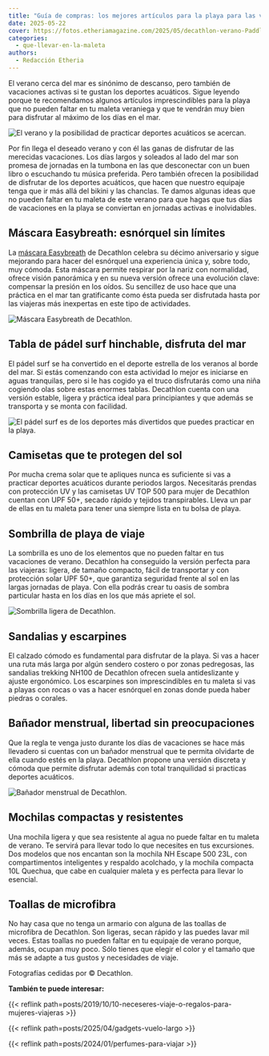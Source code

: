 ```yaml
---
title: "Guía de compras: los mejores artículos para la playa para las viajeras más deportistas"
date: 2025-05-22
cover: https://fotos.etheriamagazine.com/2025/05/decathlon-verano-Paddle-Surf-tablas.jpg
categories: 
  - que-llevar-en-la-maleta
authors: 
  - Redacción Etheria
---
```


El verano cerca del mar es sinónimo de descanso, pero también de vacaciones activas si 
te gustan los deportes acuáticos. Sigue leyendo porque te recomendamos algunos artículos 
imprescindibles para la playa que no pueden faltar en tu maleta veraniega y que te 
vendrán muy bien para disfrutar al máximo de los días en el mar. 

![El verano y la posibilidad de practicar deportes acuáticos se acercan.](https://fotos.etheriamagazine.com/2025/05/decathlon-verano-Paddle-Surf-tablas.jpg "El verano y la posibilidad de practicar deportes acuáticos se acercan.")

Por fin llega el deseado verano y con él las ganas de disfrutar de las merecidas 
vacaciones. Los días largos y soleados al lado del mar son promesa de jornadas en la 
tumbona en las que desconectar con un buen libro o escuchando tu música preferida. Pero 
también ofrecen la posibilidad de disfrutar de los deportes acuáticos, que hacen que 
nuestro equipaje tenga que ir más allá del bikini y las chanclas. Te damos algunas ideas 
que no pueden faltar en tu maleta de este verano para que hagas que tus días de 
vacaciones en la playa se conviertan en jornadas activas e inolvidables. 

## Máscara Easybreath: esnórquel sin límites

La [máscara 
Easybreath](https://www.decathlon.es/es/p/mascara-snorkel-easybreath-900-talla-s-m-y-m-l-permite-compensar-oidos-negro/_/R-p-301599?mc=8927394&c=azul) 
de Decathlon celebra su décimo aniversario y sigue mejorando para hacer del esnórquel 
una experiencia única y, sobre todo, muy cómoda. Esta máscara permite respirar por la 
nariz con normalidad, ofrece visión panorámica y en su nueva versión ofrece una 
evolución clave: compensar la presión en los oídos. Su sencillez de uso hace que una 
práctica en el mar tan gratificante como ésta pueda ser disfrutada hasta por las 
viajeras más inexpertas en este tipo de actividades. 

![Máscara Easybreath de Decathlon.](https://fotos.etheriamagazine.com/2025/05/decathlon-verano-EASYBREATH.jpg "Máscara Easybreath de Decathlon.")

## Tabla de pádel surf hinchable, disfruta del mar

El pádel surf se ha convertido en el deporte estrella de los veranos al borde del mar. 
Si estás comenzando con esta actividad lo mejor es iniciarse en aguas tranquilas, pero 
si le has cogido ya el truco disfrutarás como una niña cogiendo olas sobre estas enormes 
tablas. Decathlon cuenta con una versión estable, ligera y práctica ideal para 
principiantes y que además se transporta y se monta con facilidad. 

![El pádel surf es de los deportes más divertidos que puedes practicar en la playa.](https://fotos.etheriamagazine.com/2025/05/decathlon-verano-Paddle-Surf-mujer.jpg "El pádel surf es de los deportes más divertidos que puedes practicar en la playa.")

## Camisetas que te protegen del sol

Por mucha crema solar que te apliques nunca es suficiente si vas a practicar deportes 
acuáticos durante periodos largos. Necesitarás prendas con protección UV y las camisetas 
UV TOP 500 para mujer de Decathlon cuentan con UPF 50+, secado rápido y tejidos 
transpirables. Lleva un par de ellas en tu maleta para tener una siempre lista en tu 
bolsa de playa. 

## Sombrilla de playa de viaje

La sombrilla es uno de los elementos que no pueden faltar en tus vacaciones de verano. 
Decathlon ha conseguido la versión perfecta para las viajeras: ligera, de tamaño 
compacto, fácil de transportar y con protección solar UPF 50+, que garantiza seguridad 
frente al sol en las largas jornadas de playa. Con ella podrás crear tu oasis de sombra 
particular hasta en los días en los que más apriete el sol. 

![Sombrilla ligera de Decathlon.](https://fotos.etheriamagazine.com/2025/05/decathlon-verano-Sombrilla-playa.jpg "Sombrilla ligera de Decathlon.")

## Sandalias y escarpines

El calzado cómodo es fundamental para disfrutar de la playa. Si vas a hacer una ruta más 
larga por algún sendero costero o por zonas pedregosas, las sandalias trekking NH100 de 
Decathlon ofrecen suela antideslizante y ajuste ergonómico. Los escarpines son 
imprescindibles en tu maleta si vas a playas con rocas o vas a hacer esnórquel en zonas 
donde pueda haber piedras o corales. 

## Bañador menstrual, libertad sin preocupaciones

Que la regla te venga justo durante los días de vacaciones se hace más llevadero si 
cuentas con un bañador menstrual que te permita olvidarte de ella cuando estés en la 
playa. Decathlon propone una versión discreta y cómoda que permite disfrutar además con 
total tranquilidad si practicas deportes acuáticos. 

![Bañador menstrual de Decathlon.](https://fotos.etheriamagazine.com/2025/05/decathlon-verano-Banador-menstrual.jpg "Bañador menstrual de Decathlon.")

## Mochilas compactas y resistentes

Una mochila ligera y que sea resistente al agua no puede faltar en tu maleta de verano. 
Te servirá para llevar todo lo que necesites en tus excursiones. Dos modelos que nos 
encantan son la mochila NH Escape 500 23L, con compartimentos inteligentes y respaldo 
acolchado, y la mochila compacta 10L Quechua, que cabe en cualquier maleta y es perfecta 
para llevar lo esencial. 

## Toallas de microfibra

No hay casa que no tenga un armario con alguna de las toallas de microfibra de 
Decathlon. Son ligeras, secan rápido y las puedes lavar mil veces. Estas toallas no 
pueden faltar en tu equipaje de verano porque, además, ocupan muy poco. Sólo tienes que 
elegir el color y el tamaño que más se adapte a tus gustos y necesidades de viaje. 

Fotografías cedidas por © Decathlon. 

**También te puede interesar:** 

{{< reflink path=posts/2019/10/10-neceseres-viaje-o-regalos-para-mujeres-viajeras >}} 

{{< reflink path=posts/2025/04/gadgets-vuelo-largo >}} 

{{< reflink path=posts/2024/01/perfumes-para-viajar >}}
